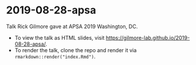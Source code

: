 # 2019-08-28-apsa

Talk Rick Gilmore gave at APSA 2019 Washington, DC.

- To view the talk as HTML slides, visit <https://gilmore-lab.github.io/2019-08-28-apsa/>.
- To render the talk, clone the repo and render it via `rmarkdown::render("index.Rmd")`.
